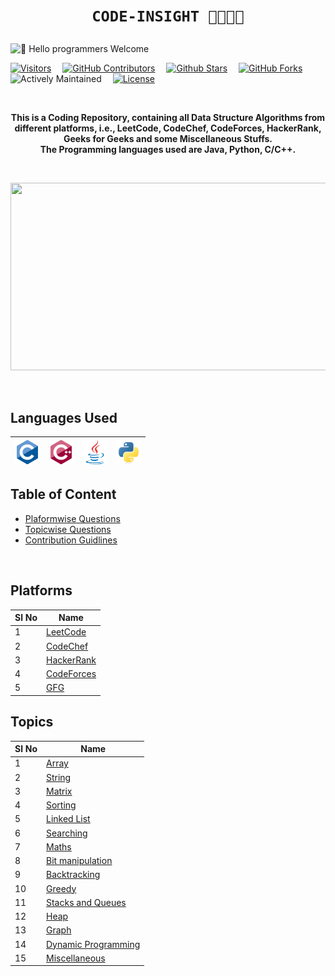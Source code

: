 # <p align="center">`CODE-INSIGHT 👩‍💻👨‍💻`</p>

![👋 Hello programmers Welcome ](https://img.shields.io/badge/Hello,&nbsp;Programmers!-Welcome-purple.svg)&emsp;

[![Visitors](https://Visitor-badge.laobi.icu/badge?page_id=C-a-thing.Code.Insight)](https://github.com/C-a-thing/Code-Insight/graphs/traffic)&emsp;
[![GitHub Contributors](https://img.shields.io/github/contributors/C-a-thing/Code-Insight?style=social)](https://github.com/C-a-thing/Code-Insight/graphs/contributors)&emsp;
[![Github Stars](https://img.shields.io/github/stars/C-a-thing/Code-Insight?style=social)](https://github.com/C-a-thing/Code-Insight/stargazers)&emsp;
[![GitHub Forks](https://img.shields.io/github/forks/C-a-thing/Code-Insight?style=social)](https://github.com/C-a-thing/Code-Insight/network/members)&emsp;
![Actively Maintained](https://img.shields.io/badge/Maintenance%20Level-Actively%20Maintained-darkgreen.svg)&emsp;
[![License](https://img.shields.io/badge/License-MIT-red.svg)](https://github.com/C-a-thing/Code-Insight/blob/main/LICENSE)&emsp;
<!-- [![Commit](https://img.shields.io/badge/Commit&nbsp;Activity-darkorange.svg)](https://github.com/C-a-thing/Code-Insight/graphs/commit-activity)&emsp; -->

</br>

<p align="center"> <strong>This is a Coding Repository, containing all Data Structure Algorithms from different platforms, i.e., LeetCode, CodeChef, CodeForces, HackerRank, Geeks for Geeks and some Miscellaneous Stuffs. </br> The Programming languages used are Java, Python, C/C++. </strong></p> <br /> 

<p align="center">
    <img width="800" height="300" src="https://miro.medium.com/max/1400/1*sV60JhlYL4IdWjcNvKTJRA.png"/>
 </p> </br>
 



## Languages Used
|<img src="https://raw.githubusercontent.com/devicons/devicon/master/icons/c/c-original.svg" alt="c" width="40" height="40"/> </a>|<img src="https://raw.githubusercontent.com/devicons/devicon/master/icons/cplusplus/cplusplus-original.svg" alt="cplusplus" width="40" height="40"/> </a>|<img src="https://raw.githubusercontent.com/devicons/devicon/master/icons/java/java-original.svg" alt="java" width="40" height="40"/> </a>|<img src="https://raw.githubusercontent.com/devicons/devicon/master/icons/python/python-original.svg" alt="python" width="40" height="40"/> </a>|
|---|---|---|---|

## Table of Content
- [Plaformwise Questions](/README.md/#Platforms)
- [Topicwise Questions](/README.md/#Topics)
- [Contribution Guidlines](/CONTRIBUTING.md)

<!-- <p><img align="left" src="https://github-readme-stats.vercel.app/api/top-langs?username=Code-Insight&show_icons=true&locale=en&layout=compact" alt="Code-Insight" /></p>

<p>&nbsp;<img align="center" src="https://github-readme-stats.vercel.app/api?username=Code-Insight&show_icons=true&locale=en" alt="Code-Insight" /></p>

<p><img align="center" src="https://github-readme-streak-stats.herokuapp.com/?user=Code-Insight&" alt="Code-Insight" /></p> -->
<br />

## Platforms

| **Sl No**      | **Name** |
| ----------- | ----------- |
| 1      | [LeetCode](/Leetcode/leetcodeQuestions.md)   |
| 2      | [CodeChef ](/CodeChef/codechefQuestions.md)  |
| 3      | [HackerRank](https://github.com/C-a-thing/Code-Insight/blob/main/HackerRank/hackerrankQuestions.md)|
| 4      | [CodeForces](/CodeForces/codeforcesQuestions.md) |
| 5      | [GFG ](/GFG/GFGQuestions.md)    | 


## Topics
| **Sl No**      | **Name** |
| ----------- | ----------- |
| 1      | [Array](https://github.com/C-a-thing/Code-Insight/blob/main/Topic/Array.md)   |
| 2      | [String](https://github.com/C-a-thing/Code-Insight/blob/main/Topic/String.md)   |
| 3      | [Matrix](https://github.com/C-a-thing/Code-Insight/blob/main/Topic/Matrix.md) |
| 4      | [Sorting](https://github.com/C-a-thing/Code-Insight/blob/main/Topic/Sorting.md)|
| 5      | [Linked List](https://github.com/C-a-thing/Code-Insight/blob/main/Topic/Linked%20List.md)        |
| 6      | [Searching](https://github.com/C-a-thing/Code-Insight/blob/main/Topic/Searching.md) |
| 7      | [Maths](https://github.com/C-a-thing/Code-Insight/blob/main/Topic/Maths.md) |
| 8      | [Bit manipulation](https://github.com/C-a-thing/Code-Insight/blob/main/Topic/Bit%20manipulation.md) |
| 9      | [Backtracking](https://github.com/C-a-thing/Code-Insight/blob/main/Topic/Backtracking.md) |
| 10      | [Greedy](https://github.com/C-a-thing/Code-Insight/blob/main/Topic/Greedy.md) |
| 11      | [Stacks and Queues](https://github.com/C-a-thing/Code-Insight/blob/main/Topic/Stacks%20and%20Queues.md) |
| 12      | [Heap](https://github.com/C-a-thing/Code-Insight/blob/main/Topic/Heap.md) |
| 13      | [Graph](https://github.com/C-a-thing/Code-Insight/blob/main/Topic/Graph.md) |
| 14      | [Dynamic Programming](https://github.com/C-a-thing/Code-Insight/blob/main/Topic/Dynamic%20Programming.md) |
| 15      | [Miscellaneous](https://github.com/C-a-thing/Code-Insight/blob/main/Topic/Misc.md) |




 
 
 
 
